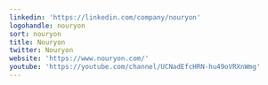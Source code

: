```yaml
---
linkedin: 'https://linkedin.com/company/nouryon'
logohandle: nouryon
sort: nouryon
title: Nouryon
twitter: Nouryon
website: 'https://www.nouryon.com/'
youtube: 'https://youtube.com/channel/UCNadEfcHRN-hu49oVRXnWmg'
---
```

